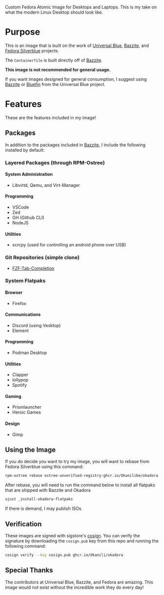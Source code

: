 

Custom Fedora Atomic Image for Desktops and Laptops. This is my take on what the modern Linux Desktop should look like.

# Purpose

This is an image that is built on the work of [Universal Blue](https://github.com/ublue-os), [Bazzite](https://github.com/ublue-os/bazzite), and [Fedora Silverblue](https://fedoraproject.org/silverblue/) projects.

The `Containerfile` is built directly off of [Bazzite](https://github.com/ublue-os/bazzite).

**This image is not recommended for general usage.**

If you want images designed for general consumption, I suggest using [Bazzite](https://github.com/ublue-os/bazzite) or [Bluefin](https://github.com/ublue-os/bluefin) from the Universal Blue project.

# Features

These are the features included in my image!

## Packages

In addition to the packages included in [Bazzite](https://github.com/ublue-os/bazzite), I include the following installed by default:

### Layered Packages (through RPM-Ostree)

#### System Administration

- Libvirtd, Qemu, and Virt-Manager

#### Programming

- VSCode
- Zed
- GH (Github CLI)
- NodeJS

#### Utilities

- scrcpy (used for controlling an android phone over USB)

### Git Repositories (simple clone)

- [FZF-Tab-Completion](https://github.com/lincheney/fzf-tab-completion)

### System Flatpaks

#### Browser

- Firefox

#### Communications

- Discord (using Vesktop)
- Element

#### Programming

- Podman Desktop

#### Utilities

- Clapper
- lollypop
- Spotify

#### Gaming

- Prismlauncher
- Heroic Games

#### Design

- Gimp

## Using the Image

If you do decide you want to try my image, you will want to rebase from Fedora Silverblue using this command:

```bash
rpm-ostree rebase ostree-unverified-registry:ghcr.io/Okanilibe/okadora:latest
```

After rebase, you will need to run the command below to install all flatpaks that are shipped with Bazzite and Okadora

```bash
ujust _install-okadora-flatpaks
```

If there is demand, I may publish ISOs.

## Verification

These images are signed with sigstore's [cosign](https://docs.sigstore.dev/cosign/overview/). You can verify the signature by downloading the `cosign.pub` key from this repo and running the following command:

```bash
cosign verify --key cosign.pub ghcr.io/Okanili/okadora
```

## Special Thanks

The contributors at Universal Blue, Bazzite, and Fedora are amazing. This image would not exist without the incredible work they do every day!
